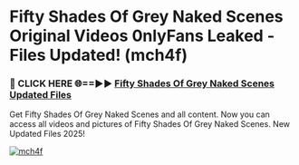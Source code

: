 # Fifty Shades Of Grey Naked Scenes Original Videos 0nlyFans Leaked - Files Updated! (mch4f)

<h3>🔴 CLICK HERE 🌐==►► <a href="https://tinyurl.com/up5wt9bj" rel="nofollow">Fifty Shades Of Grey Naked Scenes Updated Files</a></h3>

Get Fifty Shades Of Grey Naked Scenes and all content. Now you can access all videos and pictures of Fifty Shades Of Grey Naked Scenes. New Updated Files 2025!

[![mch4f](https://i.imgur.com/ABiUzMV.gif)](https://tinyurl.com/up5wt9bj)
